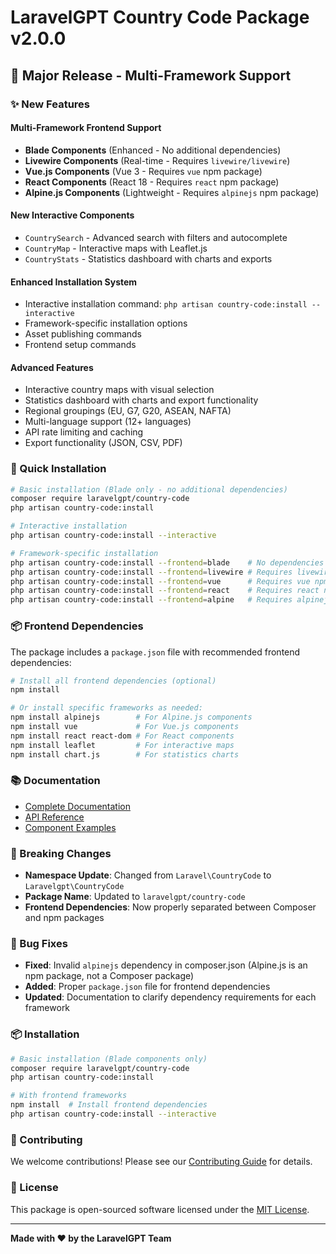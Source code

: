 # LaravelGPT Country Code Package v2.0.0

## 🎉 Major Release - Multi-Framework Support

### ✨ New Features

#### Multi-Framework Frontend Support
- **Blade Components** (Enhanced - No additional dependencies)
- **Livewire Components** (Real-time - Requires `livewire/livewire`)
- **Vue.js Components** (Vue 3 - Requires `vue` npm package)
- **React Components** (React 18 - Requires `react` npm package)
- **Alpine.js Components** (Lightweight - Requires `alpinejs` npm package)

#### New Interactive Components
- `CountrySearch` - Advanced search with filters and autocomplete
- `CountryMap` - Interactive maps with Leaflet.js
- `CountryStats` - Statistics dashboard with charts and exports

#### Enhanced Installation System
- Interactive installation command: `php artisan country-code:install --interactive`
- Framework-specific installation options
- Asset publishing commands
- Frontend setup commands

#### Advanced Features
- Interactive country maps with visual selection
- Statistics dashboard with charts and export functionality
- Regional groupings (EU, G7, G20, ASEAN, NAFTA)
- Multi-language support (12+ languages)
- API rate limiting and caching
- Export functionality (JSON, CSV, PDF)

### 🚀 Quick Installation

```bash
# Basic installation (Blade only - no additional dependencies)
composer require laravelgpt/country-code
php artisan country-code:install

# Interactive installation
php artisan country-code:install --interactive

# Framework-specific installation
php artisan country-code:install --frontend=blade    # No dependencies
php artisan country-code:install --frontend=livewire # Requires livewire/livewire
php artisan country-code:install --frontend=vue      # Requires vue npm package
php artisan country-code:install --frontend=react    # Requires react npm package
php artisan country-code:install --frontend=alpine   # Requires alpinejs npm package
```

### 📦 Frontend Dependencies

The package includes a `package.json` file with recommended frontend dependencies:

```bash
# Install all frontend dependencies (optional)
npm install

# Or install specific frameworks as needed:
npm install alpinejs        # For Alpine.js components
npm install vue             # For Vue.js components
npm install react react-dom # For React components
npm install leaflet         # For interactive maps
npm install chart.js        # For statistics charts
```

### 📚 Documentation

- [Complete Documentation](https://github.com/laravelgpt/country-code#readme)
- [API Reference](https://github.com/laravelgpt/country-code/wiki/API)
- [Component Examples](https://github.com/laravelgpt/country-code/wiki/Components)

### 🔧 Breaking Changes

- **Namespace Update**: Changed from `Laravel\CountryCode` to `Laravelgpt\CountryCode`
- **Package Name**: Updated to `laravelgpt/country-code`
- **Frontend Dependencies**: Now properly separated between Composer and npm packages

### 🐛 Bug Fixes

- **Fixed**: Invalid `alpinejs` dependency in composer.json (Alpine.js is an npm package, not a Composer package)
- **Added**: Proper `package.json` file for frontend dependencies
- **Updated**: Documentation to clarify dependency requirements for each framework

### 📦 Installation

```bash
# Basic installation (Blade components only)
composer require laravelgpt/country-code
php artisan country-code:install

# With frontend frameworks
npm install  # Install frontend dependencies
php artisan country-code:install --interactive
```

### 🤝 Contributing

We welcome contributions! Please see our [Contributing Guide](https://github.com/laravelgpt/country-code/blob/main/CONTRIBUTING.md) for details.

### 📄 License

This package is open-sourced software licensed under the [MIT License](https://github.com/laravelgpt/country-code/blob/main/LICENSE.md).

---

**Made with ❤️ by the LaravelGPT Team**

